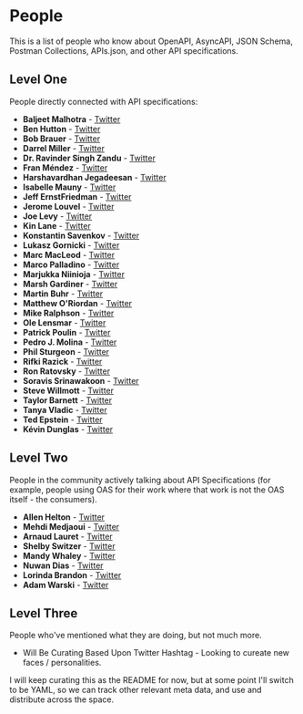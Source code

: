 # People
This is a list of people who know about OpenAPI, AsyncAPI, JSON Schema, Postman Collections, APIs.json, and other API specifications.

## Level One
People directly connected with API specifications:

- **Baljeet Malhotra** - [Twitter](https://twitter.com/BaljeetMalhotra)
- **Ben Hutton** - [Twitter](https://twitter.com/relequestual)
- **Bob Brauer** - [Twitter](https://twitter.com/sfhomebase)
- **Darrel Miller** - [Twitter](https://twitter.com/darrel_miller)
- **Dr. Ravinder Singh Zandu** - [Twitter](https://twitter.com/ravinder_zandu)
- **Fran Méndez** - [Twitter](https://twitter.com/fmvilas)
- **Harshavardhan Jegadeesan** - [Twitter](harshavardhan.jegadeesan@sap.com)
- **Isabelle Mauny** - [Twitter](https://twitter.com/isamauny)
- **Jeff ErnstFriedman** - [Twitter](https://twitter.com/namdeirf)
- **Jerome Louvel** - [Twitter](https://twitter.com/jlouvel)
- **Joe Levy** - [Twitter](https://twitter.com/Jodoglevy)
- **Kin Lane** - [Twitter](https://twitter.com/kinlane)
- **Konstantin Savenkov** - [Twitter](https://twitter.com/ksavenkov)
- **Lukasz Gornicki** - [Twitter](https://twitter.com/derberq)
- **Marc MacLeod** - [Twitter](https://twitter.com/marbemac)
- **Marco Palladino** - [Twitter](https://twitter.com/subnetmarco)
- **Marjukka Niinioja** - [Twitter](https://twitter.com/MNiinioja)
- **Marsh Gardiner** - [Twitter](https://twitter.com/earth2marsh)
- **Martin Buhr** - [Twitter](https://twitter.com/martinbuhr)
- **Matthew O'Riordan** - [Twitter](https://twitter.com/mattheworiordan)
- **Mike Ralphson** - [Twitter](https://twitter.com/PermittedSoc)
- **Ole Lensmar** - [Twitter](https://twitter.com/olensmar)
- **Patrick Poulin** - [Twitter](https://twitter.com/patrickrpoulin)
- **Pedro J. Molina** - [Twitter](https://twitter.com/pmolinam)
- **Phil Sturgeon** - [Twitter](https://twitter.com/philsturgeon)
- **Rifki Razick** - [Twitter](https://twitter.com/rifki_razick)
- **Ron Ratovsky** - [Twitter](https://twitter.com/webron)
- **Soravis Srinawakoon** - [Twitter](https://twitter.com/ssrinawakoon)
- **Steve Willmott** - [Twitter](https://twitter.com/njyx)
- **Taylor Barnett** - [Twitter](https://twitter.com/taylor_atx)
- **Tanya Vladic** - [Twitter](https://twitter.com/latestfromtv)
- **Ted Epstein** - [Twitter](https://twitter.com/tedepstein)
- **Kévin Dunglas** - [Twitter](https://twitter.com/dunglas)

## Level Two
People in the community actively talking about API Specifications (for example, people using OAS for their work where that work is not the OAS itself - the consumers).

- **Allen Helton** - [Twitter](https://twitter.com/allenheltondev)
- **Mehdi Medjaoui** - [Twitter](https://twitter.com/medjawii)
- **Arnaud Lauret** - [Twitter](https://twitter.com/arno_di_loreto)
- **Shelby Switzer** - [Twitter](https://twitter.com/switzerly)
- **Mandy Whaley** - [Twitter](https://twitter.com/mandywhaley)
- **Nuwan Dias** - [Twitter](https://twitter.com/nuwandias)
- **Lorinda Brandon** - [Twitter](https://twitter.com/lindybrandon)
- **Adam Warski** - [Twitter](https://twitter.com/adamwarski)

## Level Three
People who've mentioned what they are doing, but not much more.

- Will Be Curating Based Upon Twitter Hashtag - Looking to cureate new faces / personalities.

I will keep curating this as the README for now, but at some point I'll switch to be YAML, so we can track other relevant meta data, and use and distribute across the space.
